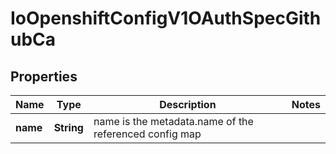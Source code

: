 
# IoOpenshiftConfigV1OAuthSpecGithubCa

## Properties
Name | Type | Description | Notes
------------ | ------------- | ------------- | -------------
**name** | **String** | name is the metadata.name of the referenced config map | 



